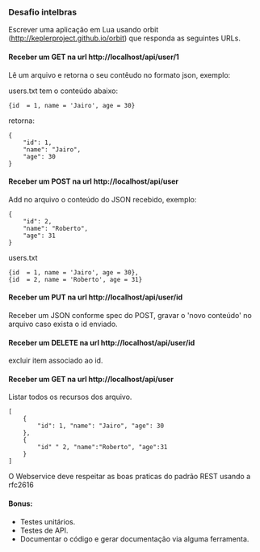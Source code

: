 ### Desafio intelbras

Escrever uma aplicação em Lua usando orbit (http://keplerproject.github.io/orbit) que responda as seguintes URLs.

#### Receber um GET na url http://localhost/api/user/1
Lê um arquivo e retorna o seu contêudo no formato json, exemplo:

users.txt tem o conteúdo abaixo:
```
{id  = 1, name = 'Jairo', age = 30}
```
retorna:
```
{
	"id": 1,
	"name": "Jairo",
	"age": 30
}
```
#### Receber um POST na url  http://localhost/api/user
Add no arquivo o conteúdo do JSON recebido, exemplo:

```
{
	"id": 2,
	"name": "Roberto",
	"age": 31
}
```
users.txt
```
{id  = 1, name = 'Jairo', age = 30},
{id  = 2, name = 'Roberto', age = 31}
```

#### Receber um PUT na url http://localhost/api/user/id
Receber um JSON conforme spec do POST, gravar o 'novo conteúdo' no arquivo caso exista o id enviado.

#### Receber um DELETE na url http://localhost/api/user/id
excluir item associado ao id.

#### Receber um GET na url http://localhost/api/user
Listar todos os recursos dos arquivo.

```
[
	{
		"id": 1, "name": "Jairo", "age": 30
	},
	{
		"id" " 2, "name":"Roberto", "age":31
	}
]
```


O Webservice deve respeitar as boas praticas do padrão REST usando a rfc2616
#### Bonus: 
 - Testes unitários.
 - Testes de API.
 - Documentar o código e gerar documentação via alguma ferramenta.

